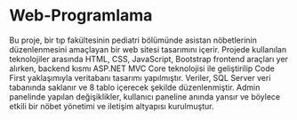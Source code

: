 # Web-Programlama
Bu proje, bir tıp fakültesinin pediatri bölümünde asistan nöbetlerinin düzenlenmesini amaçlayan bir web sitesi tasarımını içerir. Projede kullanılan teknolojiler arasında HTML, CSS, JavaScript, Bootstrap frontend araçları yer alırken, backend kısmı ASP.NET MVC Core teknolojisi ile geliştirilip Code First yaklaşımıyla veritabanı tasarımı yapılmıştır. Veriler, SQL Server veri tabanında saklanır ve 8 tablo içerecek şekilde düzenlenmiştir. Admin panelinde yapılan değişiklikler, kullanıcı paneline anında yansır ve böylece etkili bir nöbet yönetimi ve iletişim altyapısı kurulmuştur.
